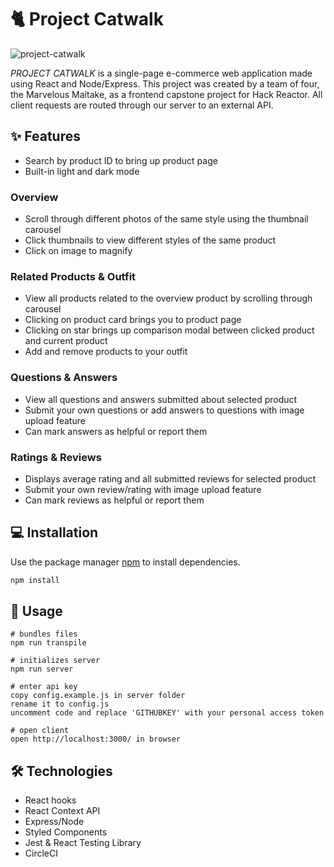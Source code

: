 # 🐈 Project Catwalk
![project-catwalk](https://user-images.githubusercontent.com/52181740/138842613-0c02e947-3083-4414-9efd-34349e9e7a37.gif)

*PROJECT CATWALK* is a single-page e-commerce web application made using React and Node/Express. This project was created by a team of four, the Marvelous Maitake, as a frontend capstone project for Hack Reactor. All client requests are routed through our server to an external API.

## ✨ Features
- Search by product ID to bring up product page
- Built-in light and dark mode

### Overview
- Scroll through different photos of the same style using the thumbnail carousel
- Click thumbnails to view different styles of the same product
- Click on image to magnify

### Related Products & Outfit
- View all products related to the overview product by scrolling through carousel
- Clicking on product card brings you to product page
- Clicking on star brings up comparison modal between clicked product and current product
- Add and remove products to your outfit

### Questions & Answers
- View all questions and answers submitted about selected product
- Submit your own questions or add answers to questions with image upload feature
- Can mark answers as helpful or report them

### Ratings & Reviews
- Displays average rating and all submitted reviews for selected product
- Submit your own review/rating with image upload feature
- Can mark reviews as helpful or report them

## 💻 Installation

Use the package manager [npm](https://www.npmjs.com/) to install dependencies.

```bash
npm install
```

## 👤 Usage
```
# bundles files
npm run transpile

# initializes server
npm run server

# enter api key
copy config.example.js in server folder
rename it to config.js
uncomment code and replace 'GITHUBKEY' with your personal access token

# open client
open http://localhost:3000/ in browser
```

## 🛠️ Technologies
- React hooks 
- React Context API
- Express/Node
- Styled Components
- Jest & React Testing Library
- CircleCI
